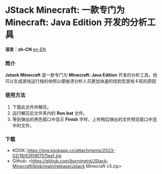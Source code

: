 JStack Minecraft: 一款专门为 Minecraft: Java Edition 开发的分析工具
=================

**语言**：**zh-CN** [en-EN](https://github.com/burningtnt/JStack-Minecraft/blob/main/README.md)

### 简介
**Jstack Minecraft** 是一款专门为 **Minecraft: Java Edition** 开发的分析工具。他可以生成游戏运行栈的快照以便崩溃分析人员更加快速的找到您游戏卡死的原因

### 使用方法
1. 下载此文件并解压。
2. 运行解压后文件夹内的 **Run.bat** 文件。
3. 等到弹出的黑色窗口中显示 **Finish** 字样，上传稍后弹出的文件预览窗口中选中的文件。

### 下载
* KOOK: <https://img.kookapp.cn/attachments/2023-02/18/63f08f7511eef.zip>
* Github: <https://github.com/burningtnt/JStack-Minecraft/blob/main/release/Jstack Minecraft v3.zip>
